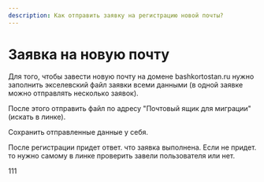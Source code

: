 ```yaml
---
description: Как отправить заявку на регистрацию новой почты?
---
```


# Заявка на новую почту

Для того, чтобы завести новую почту на домене bashkortostan.ru нужно заполнить экселевский файл заявки всеми данными \(в одной заявке можно отправлять несколько заявок\).

После этого отправить файл по адресу "Почтовый ящик для миграции" \(искать в линке\).

Сохранить отправленные данные у себя.

После регистрации придет ответ. что заявка выполнена. Если не придет. то нужно самому в линке проверить завели пользователя или нет.

111

